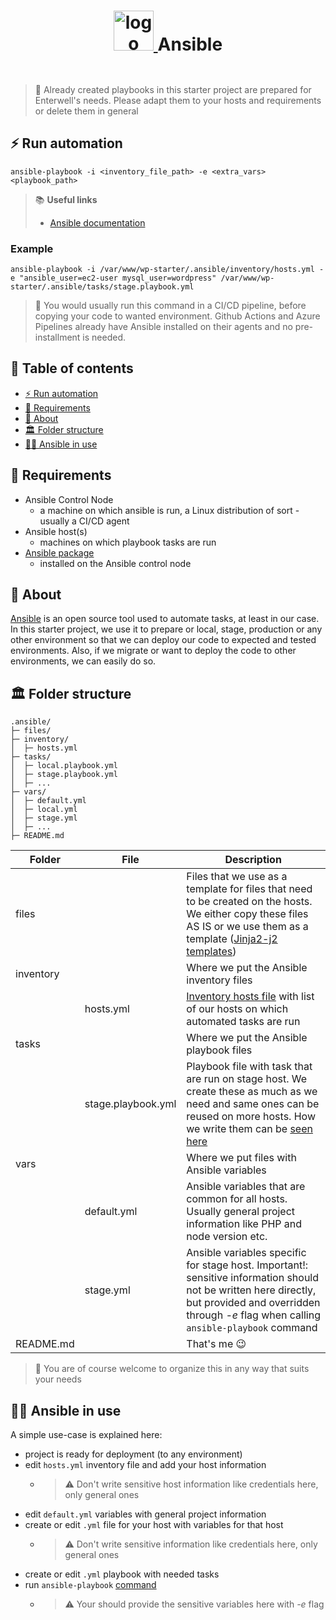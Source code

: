 <h1 align="center">
  <a href="https://www.ansible.com/" target="_blank">
    <picture>
      <img width="64" height="64" alt="logo" src="https://cdn.jsdelivr.net/gh/devicons/devicon/icons/ansible/ansible-original-wordmark.svg">
    </picture>
  </a>
  <p style="display: inline-block">Ansible</p>
</h1>

> 🔔 Already created playbooks in this starter project are prepared for Enterwell's needs. Please adapt them to your hosts 
> and requirements or delete them in general

## ⚡ Run automation

```
ansible-playbook -i <inventory_file_path> -e <extra_vars> <playbook_path>
```
> 📚 **Useful links**
> - [Ansible documentation](https://docs.ansible.com/ansible/latest/index.html)

### Example
```
ansible-playbook -i /var/www/wp-starter/.ansible/inventory/hosts.yml -e "ansible_user=ec2-user mysql_user=wordpress" /var/www/wp-starter/.ansible/tasks/stage.playbook.yml
```

> 🔔 You would usually run this command in a CI/CD pipeline, before copying your code to wanted environment. Github Actions 
> and Azure Pipelines already have Ansible installed on their agents and no pre-installment is needed.

## 📖 Table of contents

- [⚡ Run automation](#-run-automation)
- [🔨 Requirements](#-requirements)
- [📘 About](#-about)
- [🏛 Folder structure](#-folder-structure)
- [🧑‍💼 Ansible in use](#-ansible-in-use)

## 🔨 Requirements

- Ansible Control Node
  - a machine on which ansible is run, a Linux distribution of sort - usually a CI/CD agent
- Ansible host(s)
  - machines on which playbook tasks are run
- [Ansible package](https://docs.ansible.com/ansible/latest/installation_guide/installation_distros.html#installing-ansible-on-ubuntu)
  - installed on the Ansible control node

## 📘 About

[Ansible](https://www.ansible.com/) is an open source tool used to automate tasks, at least in our case. In this starter project, we use it to prepare 
or local, stage, production or any other environment so that we can deploy our code to expected and tested environments. Also, 
if we migrate or want to deploy the code to other environments, we can easily do so.

## 🏛 Folder structure

```
.ansible/
├─ files/
├─ inventory/
│  ├─ hosts.yml
├─ tasks/
│  ├─ local.playbook.yml
│  ├─ stage.playbook.yml
│  ├─ ...
├─ vars/
│  ├─ default.yml
│  ├─ local.yml
│  ├─ stage.yml
│  ├─ ...
├─ README.md
```
| Folder    | File               | Description                                                                                                                                                                                                                                             |
|-----------|--------------------|---------------------------------------------------------------------------------------------------------------------------------------------------------------------------------------------------------------------------------------------------------|
| files     |                    | Files that we use as a template for files that need to be created on the hosts. We either copy these files AS IS or we use them as a template ([Jinja2-j2 templates](https://docs.ansible.com/ansible/latest/playbook_guide/playbooks_templating.html)) |
| inventory |                    | Where we put the Ansible inventory files                                                                                                                                                                                                                |
|           | hosts.yml          | [Inventory hosts file](https://docs.ansible.com/ansible/latest/inventory_guide/intro_inventory.html) with list of our hosts on which automated tasks are run                                                                                            |
| tasks     |                    | Where we put the Ansible playbook files                                                                                                                                                                                                                 |
|           | stage.playbook.yml | Playbook file with task that are run on stage host. We create these as much as we need and same ones can be reused on more hosts. How we write them can be [seen here](https://docs.ansible.com/ansible/latest/playbook_guide/playbooks_intro.html)     |
| vars      |                    | Where we put files with Ansible variables                                                                                                                                                                                                               |
|           | default.yml        | Ansible variables that are common for all hosts. Usually general project information like PHP and node version etc.                                                                                                                                     |
|           | stage.yml          | Ansible variables specific for stage host. Important!: sensitive information should not be written here directly, but provided and overridden through _-e_ flag when calling `ansible-playbook` command                                                 |
| README.md |                    | That's me 😉                                                                                                                                                                                                                                            |
> 🔔 You are of course welcome to organize this in any way that suits your needs

## 🧑‍💼 Ansible in use

A simple use-case is explained here:
- project is ready for deployment (to any environment)
- edit `hosts.yml` inventory file and add your host information
  - > ⚠ Don't write sensitive host information like credentials here, only general ones
- edit `default.yml` variables with general project information
- create or edit `.yml` file for your host with variables for that host
  - > ⚠ Don't write sensitive information like credentials here, only general ones
- create or edit `.yml` playbook with needed tasks
- run `ansible-playbook` [command](#-run-automation)
  - > ⚠ Your should provide the sensitive variables here with _-e_ flag